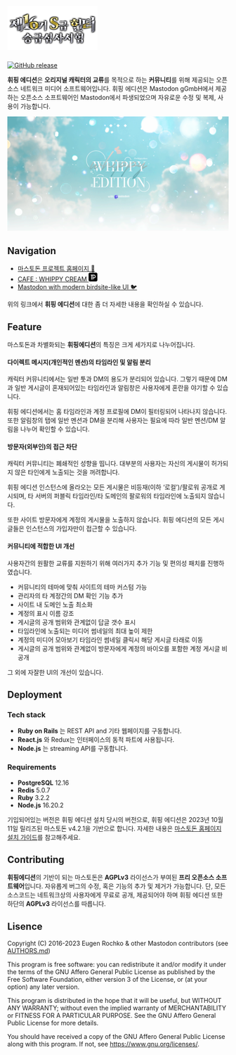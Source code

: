 <h1><picture>
  <source media="(prefers-color-scheme: dark)" srcset="./lib/assets/wordmark.dark.png?raw=true">
  <source media="(prefers-color-scheme: light)" srcset="./lib/assets/wordmark.light.png?raw=true">
  <img alt="Whippy Edition" src="./lib/assets/wordmark.light.png" height="100">
</picture></h1>

[![GitHub release](https://img.shields.io/github/release/whippyshou/mastodon.svg)][releases]

[releases]: https://github.com/whippyshou/mastodon/releases


**휘핑 에디션**은 **오리지널 캐릭터의 교류**를 목적으로 하는 **커뮤니티**를 위해 제공되는 오픈소스 네트워크 미디어 소프트웨어입니다. 휘핑 에디션은 Mastodon gGmbH에서 제공하는 오픈소스 소프트웨어인 Mastodon에서 파생되었으며 자유로운 수정 및 복제, 사용이 가능합니다. 

<picture><img alt="Whippy Edition" src="./lib/assets/preview.png"></picture>

## Navigation

- [마스토돈 프로젝트 홈페이지 🐘](https://joinmastodon.org)
- [CAFE : WHIPPY CREAM <img alt="Whippy Edition" src="./lib/assets/Postype_Symbol-1.svg?raw=true" height="20"> ][postype]
- [Mastodon with modern birdsite-like UI 🐦](https://github.com/ronilaukkarinen/mastodon-bird-ui/)

[postype]:https://www.postype.com/15635470

위의 링크에서 **휘핑 에디션**에 대한 좀 더 자세한 내용을 확인하실 수 있습니다. 

## Feature

마스토돈과 차별화되는 **휘핑에디션**의 특징은 크게 세가지로 나누어집니다.


#### 다이렉트 메시지(개인적인 멘션)의 타임라인 및 알림 분리
캐릭터 커뮤니티에서는 일반 툿과 DM의 용도가 분리되어 있습니다. 그렇기 때문에 DM과 일반 게시글이 혼재되어있는 타임라인과 알림창은 사용자에게 혼란을 야기할 수 있습니다. 

휘핑 에디션에서는 홈 타임라인과 계정 프로필에 DM이 필터링되어 나타나지 않습니다. 또한 알림창의 탭에 일반 멘션과 DM을 분리해 사용자는 필요에 따라 일반 멘션/DM 알림을 나누어 확인할 수 있습니다. 

#### 방문자(외부인)의 접근 차단 
캐릭터 커뮤니티는 폐쇄적인 성향을 띱니다. 대부분의 사용자는 자신의 게시물이 허가되지 않은 타인에게 노출되는 것을 꺼려합니다. 

휘핑 에디션 인스턴스에 올라오는 모든 게시물은 비등재(이하 ‘로컬’)/팔로워 공개로 게시되며, 타 서버의 퍼블릭 타임라인/타 도메인의 팔로워의 타임라인에 노출되지 않습니다. 

또한 사이트 방문자에게 계정의 게시물을 노출하지 않습니다. 휘핑 에디션의 모든 게시글들은 인스턴스의 가입자만이 접근할 수 있습니다. 


#### 커뮤니티에 적합한 UI 개선 

사용자간의 원활한 교류를 지원하기 위해 여러가지 추가 기능 및 편의성 패치를 진행하였습니다. 
- 커뮤니티의 테마에 맞춰 사이트의 테마 커스텀 가능 
- 관리자의 타 계정간의 DM 확인 기능 추가 
- 사이트 내 도메인 노출 최소화 
- 계정의 표시 이름 강조
- 게시글의 공개 범위와 관계없이 답글 갯수 표시 
- 타임라인에 노출되는 미디어 썸네일의 최대 높이 제한
- 계정의 미디어 모아보기 타임라인 썸네일 클릭시 해당 게시글 타래로 이동
- 게시글의 공개 범위와 관계없이 방문자에게 계정의 바이오를 포함한 계정 게시글 비공개

그 외에 자잘한 UI의 개선이 있습니다. 


## Deployment

### Tech stack

- **Ruby on Rails** 는 REST API and 기타 웹페이지를 구동합니다. 
- **React.js** 와 Redux는 인터페이스의 동적 파트에 사용됩니다. 
- **Node.js** 는 streaming API를 구동합니다. 

### Requirements

- **PostgreSQL** 12.16
- **Redis** 5.0.7
- **Ruby** 3.2.2
- **Node.js** 16.20.2

기입되어있는 버전은 휘핑 에디션 설치 당시의 버전으로, 휘핑 에디션은 2023년 10월 11일 릴리즈된 마스토돈 v4.2.1을 기반으로 합니다. 자세한 내용은 [마스토돈 홈페이지 설치 가이드](https://docs.joinmastodon.org/admin/install/)를 참고해주세요.


## Contributing

**휘핑에디션**의 기반이 되는 마스토돈은 **AGPLv3** 라이선스가 부여된 **프리 오픈소스 소프트웨어**입니다. 자유롭게 버그의 수정, 혹은 기능의 추가 및 제거가 가능합니다. 단, 모든 소스코드는 네트워크상의 사용자에게 무료로 공개, 제공되어야 하며 휘핑 에디션 또한 하단의 **AGPLv3** 라이선스를 따릅니다. 



## Lisence

Copyright (C) 2016-2023 Eugen Rochko & other Mastodon contributors (see [AUTHORS.md](AUTHORS.md))

This program is free software: you can redistribute it and/or modify it under the terms of the GNU Affero General Public License as published by the Free Software Foundation, either version 3 of the License, or (at your option) any later version.

This program is distributed in the hope that it will be useful, but WITHOUT ANY WARRANTY; without even the implied warranty of MERCHANTABILITY or FITNESS FOR A PARTICULAR PURPOSE. See the GNU Affero General Public License for more details.

You should have received a copy of the GNU Affero General Public License along with this program. If not, see <https://www.gnu.org/licenses/>.
